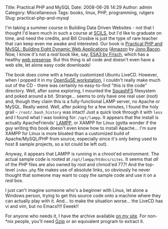 Title: Practical PHP and MySQL
Date: 2008-06-26 14:29
Author: admin
Category: Miscellaneous
Tags: books, linux, PHP, programming, rutgers
Slug: practical-php-and-mysql

I'm taking a summer course in Building Data Driven Websites - not that I
thought I'd learn much in such a course at
[SCILS](http://scils.rutgers.edu), but I'd like to graduate on time, and
need the credits, and Bill Crosbie is just the type of rare teacher that
can keep even me awake and interested. Our book is [Practical PHP and
MySQL: Building Eight Dynamic Web
Applications](http://www.informit.com/store/product.aspx?isbn=0132239973)
([Amazon](http://www.amazon.com/Practical-PHP-MySQL-Building-Applications/dp/0132239973)
by [Jono Bacon](http://www.jonobacon.org/). Now, I know it's not a
*real* book like, say, [ESA3 by
Frisch](http://oreilly.com/catalog/9780596003432/), which has a healthy
[web presense](http://www.aeleen.com/home.htm). But this thing is all
code and doesn't even have a web site, let alone easy code downloads!

The book does come with a heavily customized Ubuntu LiveCD. However,
when I popped it in my [OpenSuSE workstation](http://www.opensuse.org),
I couldn't really make much out of the CD - there was certainly no
easy-to-find "this is the code" directory. Well, after some exploring, I
mounted the [SquashFS](http://squashfs.sourceforge.net/) filesystem and
poked around a bit. Strange... seems to only have one real user (root)
and, though they claim this is a fully-functional LAMP server, no Apache
or MySQL. Really weird. Well, after poking for a few minutes, I found
the holy grail - `/root/.bash_history` was intact! Just a quick look
through it with `less` and I found what I was looking for: `/opt/lampp`.
It appears that the install is actually ApacheFriends'
[LAMPP](http://www.apachefriends.org/en/xampp-linux.html), or XAMPP for
Linux (gotta wonder if the guy writing this book doesn't even know how
to install Apache... I'm sure XAMPP for Linux is more bloated than a
customized build of Apache/MySQL/PHP from source, especially since it's
only being used to host 8 sample projects, so a lot could be left out).

Anyway, it appears that LAMPP is running in a chroot'ed environment. The
actual sample code is rooted at `/opt/lampp/htdocs/sites`. It seems that
*all* of the PHP files are also owned by root and chmod'ed 777! And
the top-level `index.php` file makes use of absolute links, so obviously
he never thought that someone may want to copy the sample code and use
it on a *real* box.

I just can't imagine someone who's a beginner with Linux, let alone a
Windows person, trying to get this source code onto a machine where they
can actually play with it. And... to make the situation worse... the
LiveCD has vi and vim, but no Emacs!!!! Eeeek!!

For anyone who needs it, I have the archive available [on my
site](http://rutgerswork.jasonantman.com/BDDW/PracticalPHPandMySQL.tar.gz).
For non-\*nix people, you'll need [Gzip](http://www.gzip.org/) or an
equivalent program to extract it.
